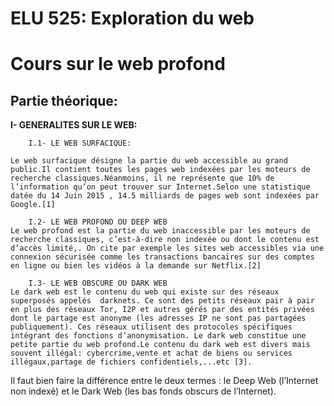 # ELU 525: Exploration du web

# Cours sur le web profond

## Partie théorique:

**I- GENERALITES SUR LE WEB:**

		I.1- LE WEB SURFACIQUE:
    
	Le web surfacique désigne la partie du web accessible au grand public.Il contient toutes les pages web indexées par les moteurs de recherche classiques.Néanmoins, il ne représente que 10% de l’information qu’on peut trouver sur Internet.Selon une statistique datée du 14 Juin 2015 , 14.5 milliards de pages web sont indexées par Google.[1]

		I.2- LE WEB PROFOND OU DEEP WEB
	Le web profond est la partie du web inaccessible par les moteurs de recherche classiques, c’est-à-dire non indexée ou dont le contenu est d’accès limité,. On cite par exemple les sites web accessibles via une connexion sécurisée comme les transactions bancaires sur des comptes en ligne ou bien les vidéos à la demande sur Netflix.[2]

		I.3- LE WEB OBSCURE OU DARK WEB
	Le dark web est le contenu du web qui existe sur des réseaux superposés appelés  darknets. Ce sont des petits réseaux pair à pair en plus des réseaux Tor, I2P et autres gérés par des entités privées dont le partage est anonyme (les adresses IP ne sont pas partagées publiquement). Ces réseaux utilisent des protocoles spécifiques intégrant des fonctions d’anonymisation. Le dark web constitue une petite partie du web profond.Le contenu du dark web est divers mais souvent illégal: cybercrime,vente et achat de biens ou services illégaux,partage de fichiers confidentiels,...etc [3].
  
  Il faut bien faire la différence entre le deux termes : le Deep Web (l’Internet non indexé) et le Dark Web (les bas fonds obscurs de l’Internet).
  
